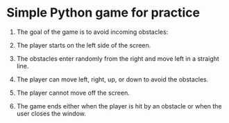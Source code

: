 # Simple Python game for practice

  1) The goal of the game is to avoid incoming obstacles:
  
  2) The player starts on the left side of the screen.
  
  3) The obstacles enter randomly from the right and move left in a straight line.
  
  4) The player can move left, right, up, or down to avoid the obstacles.
  
  5) The player cannot move off the screen.
  
  6) The game ends either when the player is hit by an obstacle or when the user closes the window.

